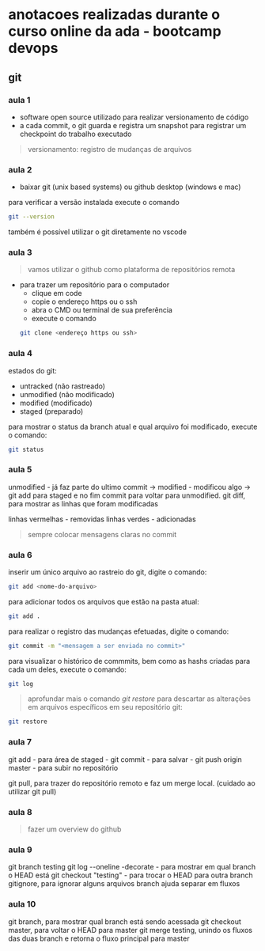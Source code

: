 # anotacoes realizadas durante o curso online da ada - bootcamp devops

## git

### aula 1

- software open source utilizado para realizar versionamento de código
- a cada commit, o git guarda e registra um snapshot para registrar um checkpoint do trabalho executado

> versionamento: registro de mudanças de arquivos

### aula 2

- baixar git (unix based systems) ou github desktop (windows e mac)

para verificar a versão instalada execute o comando

```bash
git --version
```

também é possível utilizar o git diretamente no vscode

### aula 3

> vamos utilizar o github como plataforma de repositórios remota

- para trazer um repositório para o computador
    - clique em code
    - copie o endereço https ou o ssh
    - abra o CMD ou terminal de sua preferência
    - execute o comando
    ```bash
    git clone <endereço https ou ssh>
    ```

### aula 4

estados do git:
- untracked (não rastreado)
- unmodified (não modificado)
- modified (modificado)
- staged (preparado)

para mostrar o status da branch atual e qual arquivo foi modificado, execute o comando:

```bash
git status
```

### aula 5

unmodified - já faz parte do ultimo commit -> modified - modificou algo -> git add para staged e no fim commit para voltar para unmodified.
git diff, para mostrar as linhas que foram modificadas

linhas vermelhas - removidas
linhas verdes - adicionadas

> sempre colocar mensagens claras no commit

### aula 6

inserir um único arquivo ao rastreio do git, digite o comando:
```bash
git add <nome-do-arquivo>
```

para adicionar todos os arquivos que estão na pasta atual:
```bash
git add .
```

para realizar o registro das mudanças efetuadas, digite o comando:
```bash
git commit -m "<mensagem a ser enviada no commit>"
```

para visualizar o histórico de commmits, bem como as hashs criadas para cada um deles, execute o comando:
```bash
git log 
```

> aprofundar mais o comando *git restore*
para descartar as alterações em arquivos específicos em seu repositório git:
```bash
git restore
```

### aula 7

git add - para área de staged - git commit - para salvar - git push origin master - para subir no repositório

git pull, para trazer do repositório remoto e faz um merge local.
(cuidado ao utilizar git pull)

### aula 8

> fazer um overview do github

### aula 9

git branch testing
git log --oneline -decorate - para mostrar em qual branch o HEAD está
git checkout "testing" - para trocar o HEAD para outra branch
gitignore, para ignorar alguns arquivos
branch ajuda separar em fluxos

### aula 10

git branch, para mostrar qual branch está sendo acessada
git checkout master, para voltar o HEAD para master
git merge testing, unindo os fluxos das duas branch e retorna o fluxo principal para master



